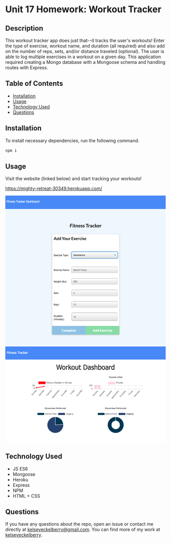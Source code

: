 # Unit 17 Homework: Workout Tracker

## Description
This workout tracker app does just that--it tracks the user's workouts! Enter the type of exercise, workout name, and duration (all required) and also add on the number of reps, sets, and/or distance traveled (optional). The user is able to log multiple exercises in a workout on a given day. This application required creating a Mongo database with a Mongoose schema and handling routes with Express.

## Table of Contents
* [Installation](#installation)
* [Usage](#usage)
* [Technology Used](#technology-used)
* [Questions](#questions)

## Installation
To install necessary dependencies, run the following command.
````bash
npm i
````

## Usage
Visit the website (linked below) and start tracking your workouts!

https://mighty-retreat-30349.herokuapp.com/

![ScreenShot](./public/images/exercise.png)
![ScreenShot](./public/images/dashboard.png)

## Technology Used
* JS ES6 
* Mongoose 
* Heroku 
* Express 
* NPM 
* HTML + CSS

## Questions
If you have any questions about the repo, open an issue or contact me directly at [kelseyeckelberry@gmail.com](kelseyeckelberry@gmail.com). You can find more of my work at [kelseyeckelberry](https://github.com/kelseyeckelberry). 
